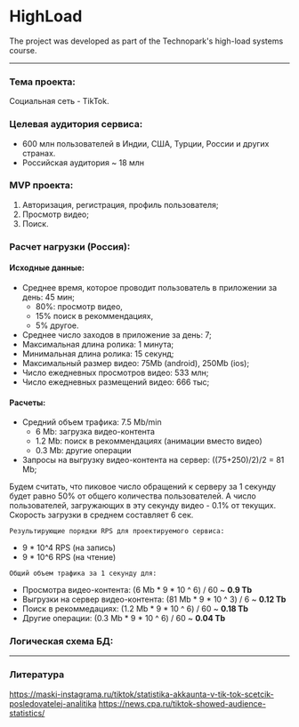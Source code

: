 # HighLoad

The project was developed as part of the Technopark's high-load systems course.

---

### Тема проекта:

Социальная сеть - TikTok.

### Целевая аудитория сервиса:

- 600 млн пользователей в Индии, США, Турции, России и других странах.
- Российская аудитория ~ 18 млн

### MVP проекта:

1. Авторизация, регистрация, профиль пользователя;
2. Просмотр видео;
3. Поиск.

### Расчет нагрузки (Россия):

#### Исходные данные:

- Среднее время, которое проводит пользователь в приложении за день: 45 мин;
    - 80%: просмотр видео,
    - 15% поиск в рекоммендациях,
    - 5% другое.
- Среднее число заходов в приложение за день: 7;
- Максимальная длина ролика: 1 минута;
- Минимальная длина ролика: 15 секунд;
- Максимальный размер видео: 75Mb (android), 250Mb (ios);
- Число ежедневных просмотров видео: 533 млн;
- Число ежедневных размещений видео: 666 тыс;

#### Расчеты:

- Средний объем трафика: 7.5 Mb/min
    - 6 Mb: загрузка видео-контента
    - 1.2 Mb: поиск в рекоммендациях (анимации вместо видео)
    - 0.3 Mb: другие операции
- Запросы на выгрузку видео-контента на сервер: ((75+250)/2)/2 = 81 Mb;

Будем считать, что пиковое число обращений к серверу за 1 секунду будет равно 50% от общего количества пользователей. А
число пользователей, загружающих в эту секунду видео - 0.1% от текущих. Скорость загрузки в среднем составляет 6 сек.

`Результирующие порядки RPS для проектируемого сервиса:`

- 9 * 10^4 RPS (на запись)
- 9 * 10^6 RPS (на чтение)

`Общий объем трафика за 1 секунду для:`

- Просмотра видео-контента: (6 Mb * 9 * 10 ^ 6) / 60  ~ **0.9 Tb**
- Выгрузки на сервер видео-контента: (81 Mb * 9 * 10 ^ 3) / 6  ~ **0.12 Tb**
- Поиск в рекоммедациях: (1.2 Mb * 9 * 10 ^ 6) / 60 ~ **0.18 Tb**
- Другие операции: (0.3 Mb * 9 * 10 ^ 6) / 60 ~ **0.04 Tb**


### Логическая схема БД:

---


### Литература

https://maski-instagrama.ru/tiktok/statistika-akkaunta-v-tik-tok-scetcik-posledovatelej-analitika
https://news.cpa.ru/tiktok-showed-audience-statistics/
